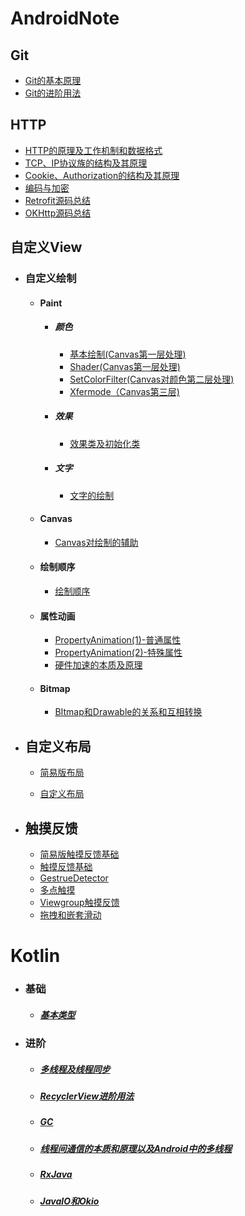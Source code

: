 # AndroidNote

## Git

* [Git的基本原理](Git/Git的基本原理.md)
* [Git的进阶用法](Git/Git的进阶用法.md)

## HTTP

 * [HTTP的原理及工作机制和数据格式](网络/HTTP.md)
 * [TCP、IP协议族的结构及其原理](网络/TCP、IP协议族.md)
 * [Cookie、Authorization的结构及其原理](网络/cookie、Authorization.md)
 * [编码与加密](网络/编码与加密.md)
 * [Retrofit源码总结](网络/Retrofit源码总结.md)
 * [OKHttp源码总结](网络/OKHttp源码总结.md)

 ## 自定义View

- ### 自定义绘制

  - #### Paint

    - ##### 颜色

      - [基本绘制(Canvas第一层处理)](自定义View/基本绘制(Canvas第一层处理).md)
      - [Shader(Canvas第一层处理)](自定义View/shader(Canvas第一层处理).md)
      - [SetColorFilter(Canvas对颜色第二层处理)](自定义View/setColorFilter(Canvas对颜色第二层处理).md)
      - [Xfermode（Canvas第三层)](自定义View/Xfermode(Canvas第三层).md)

    - ##### 效果

      - [效果类及初始化类](自定义View/效果类及初始化类.md)

    - ##### 文字

      - [文字的绘制](自定义View/文字的绘制.md)

  - #### Canvas

    - [Canvas对绘制的辅助](自定义View/Canvas对绘制的辅助.md)

  - #### 绘制顺序

    - [绘制顺序](自定义View/绘制顺序.md)

  - #### 属性动画

    - [PropertyAnimation(1)-普通属性](自定义View/PropertyAnimation(1).md)
    - [PropertyAnimation(2)-特殊属性](自定义View/PropertyAnimation(2).md)
    - [硬件加速的本质及原理](自定义View/硬件加速.md)

  - #### Bitmap

    - [BItmap和Drawable的关系和互相转换](自定义View/BItmap和Drawable的关系.md)

- ## 自定义布局

  - [简易版布局](自定义View/简易版布局.md)

  - [自定义布局](自定义View/自定义布局.md)

- ## 触摸反馈

  - [简易版触摸反馈基础](自定义View/简易版触摸反馈基础.md)
  - [触摸反馈基础](自定义View/触摸反馈基础.md)
  - [GestrueDetector](自定义View/GestrueDetector.md)
  - [多点触摸](自定义View/多点触摸.md)
  - [Viewgroup触摸反馈](自定义View/viewgroup触摸反馈.md)
  - [拖拽和嵌套滑动](自定义View/拖拽和嵌套滑动.md)

# Kotlin

- ### 基础

  - ##### [基本类型](Kotlin/基本类型.md)

- ### 进阶

  - ##### [多线程及线程同步](Kotlin/多线程及线程同步.md)

   - ##### [RecyclerView进阶用法](Kotlin/RecyclerView进阶用法.md)

   - ##### [GC](Kotlin/GC.md)

   - ##### [线程间通信的本质和原理以及Android中的多线程](Kotlin/线程间通信的本质和原理以及Android中的多线程.md)

   - ##### [RxJava](Kotlin/RxJava.md)

   - ##### [JavaIO和Okio](Kotlin/JavaIO和Okio.md)

